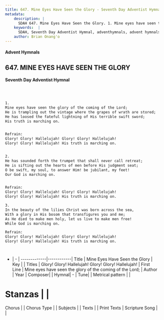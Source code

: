 ```yaml
---
title: 647. Mine Eyes Have Seen the Glory - Seventh Day Adventist Hymnal
metadata:
    description: |
      SDAH 647. Mine Eyes Have Seen the Glory. 1. Mine eyes have seen the glory of the coming of the Lord; He is trampling out the vintage where the grapes of wrath are stored; He has loosed the fateful lightning of His terrible swift sword; His truth is marching on. 
    keywords:  |
      SDAH, Seventh Day Adventist Hymnal, adventhymnals, advent hymnals, Mine Eyes Have Seen the Glory, Mine eyes have seen the glory of the coming of the Lord; ,Glory! Glory! Hallelujah! Glory! Glory! Hallelujah!
    author: Brian Onang'o
---
```


#### Advent Hymnals
## 647. MINE EYES HAVE SEEN THE GLORY
#### Seventh Day Adventist Hymnal

```txt



1.
Mine eyes have seen the glory of the coming of the Lord;
He is trampling out the vintage where the grapes of wrath are stored;
He has loosed the fateful lightning of His terrible swift sword;
His truth is marching on.


Refrain:
Glory! Glory! Hallelujah! Glory! Glory! Hallelujah!
Glory! Glory! Hallelujah! His truth is marching on.


2.
He has sounded forth the trumpet that shall never call retreat;
He is sifting out the hearts of men before His judgment seat;
O be swift, my soul, to answer Him! be jubilant, my feet!
Our God is marching on.


Refrain:
Glory! Glory! Hallelujah! Glory! Glory! Hallelujah!
Glory! Glory! Hallelujah! His truth is marching on.

3.
In the beauty of the lilies Christ was born across the sea,
With a glory in His bosom that transfigures you and me;
As He died to make men holy, let us live to make men free!
While God is marching on.

Refrain:
Glory! Glory! Hallelujah! Glory! Glory! Hallelujah!
Glory! Glory! Hallelujah! His truth is marching on.




```

- |   -  |
-------------|------------|
Title | Mine Eyes Have Seen the Glory |
Key |  |
Titles | Glory! Glory! Hallelujah! Glory! Glory! Hallelujah! |
First Line | Mine eyes have seen the glory of the coming of the Lord; |
Author | 
Year | 
Composer|  |
Hymnal|  - |
Tune|  |
Metrical pattern | |
# Stanzas |  |
Chorus |  |
Chorus Type |  |
Subjects |  |
Texts |  |
Print Texts | 
Scripture Song |  |
  
